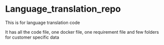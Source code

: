 # Language_translation_repo


This is for language translation code

It has all the code file, one docker file, one requirement file and few folders for customer specific data
